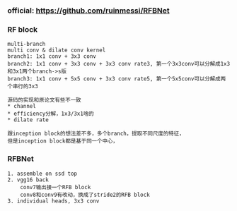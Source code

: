 ### official: https://github.com/ruinmessi/RFBNet


### RF block
    multi-branch
    multi conv & dilate conv kernel
    branch1: 1x1 conv + 3x3 conv
    branch2: 1x1 conv + 3x3 conv + 3x3 conv rate3, 第一个3x3conv可以分解成1x3和3x1两个branch->s版
    branch3: 1x1 conv + 5x5 conv + 3x3 conv rate5, 第一个5x5conv可以分解成两个串行的3x3

    源码的实现和原论文有些不一致
    * channel
    * efficiency分解，1x3/3x1啥的
    * dilate rate

    跟inception block的想法差不多，多个branch，提取不同尺度的特征，
    但是inception block都是基于同一个中心，



### RFBNet
    1. assemble on ssd top
    2. vgg16 back
        conv7输出接一个RFB block
        conv8和conv9有改动，换成了stride2的RFB block
    3. individual heads, 3x3 conv

